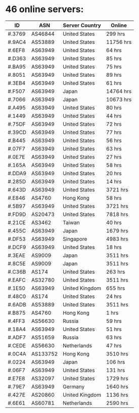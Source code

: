 # 46 online servers:

| ID | ASN | Server Country | Online |
| ------ | ------ | ------ | ------ |
| #.3769 | AS46844 | United States | 299 hrs |
| #.9AC4 | AS53889 | United States | 11756 hrs |
| #.6EF8 | AS63949 | United States | 64 hrs |
| #.D363 | AS63949 | United States | 85 hrs |
| #.BA95 | AS63949 | United States | 75 hrs |
| #.8051 | AS63949 | United States | 89 hrs |
| #.3EB4 | AS63949 | United States | 61 hrs |
| #.F507 | AS63949 | Japan | 14764 hrs |
| #.7066 | AS63949 | Japan | 10673 hrs |
| #.A495 | AS63949 | United States | 80 hrs |
| #.1449 | AS63949 | United States | 44 hrs |
| #.75DF | AS63949 | United States | 72 hrs |
| #.39CD | AS63949 | United States | 77 hrs |
| #.B445 | AS63949 | United States | 56 hrs |
| #.07F7 | AS63949 | United States | 63 hrs |
| #.0E7E | AS63949 | United States | 27 hrs |
| #.165A | AS63949 | United States | 58 hrs |
| #.DDA9 | AS63949 | United States | 20 hrs |
| #.285D | AS63949 | United States | 14 hrs |
| #.643D | AS63949 | United States | 3721 hrs |
| #.E846 | AS4760 | Hong Kong | 58 hrs |
| #.5B97 | AS63949 | United States | 3721 hrs |
| #.FD9D | AS20473 | United States | 7818 hrs |
| #.21CE | AS3462 | Taiwan | 40 hrs |
| #.455C | AS63949 | Japan | 1679 hrs |
| #.DF53 | AS63949 | Singapore | 4983 hrs |
| #.DCF9 | AS63949 | United States | 18 hrs |
| #.3EAE | AS9009 | Japan | 3511 hrs |
| #.8C5E | AS9009 | Japan | 3511 hrs |
| #.C36B | AS174 | United States | 263 hrs |
| #.EAFC | AS32780 | United States | 3511 hrs |
| #.1E50 | AS63949 | United Kingdom | 655 hrs |
| #.48C0 | AS174 | United States | 24 hrs |
| #.6ADB | AS53889 | United States | 3511 hrs |
| #.B875 | AS4760 | Hong Kong | 1 hrs |
| #.4FF3 | AS56630 | Russia | 59 hrs |
| #.18A4 | AS63949 | United States | 51 hrs |
| #.ADF7 | AS51659 | Russia | 63 hrs |
| #.CEDE | AS56630 | Netherlands | 47 hrs |
| #.0C4A | AS133752 | Hong Kong | 3510 hrs |
| #.0224 | AS63949 | Japan | 106 hrs |
| #.06F7 | AS63949 | United States | 131 hrs |
| #.E7E8 | AS32097 | United States | 1729 hrs |
| #.79E7 | AS63949 | Germany | 1640 hrs |
| #.427E | AS20860 | United Kingdom | 1136 hrs |
| #.6E61 | AS60781 | Netherlands | 2590 hrs |

